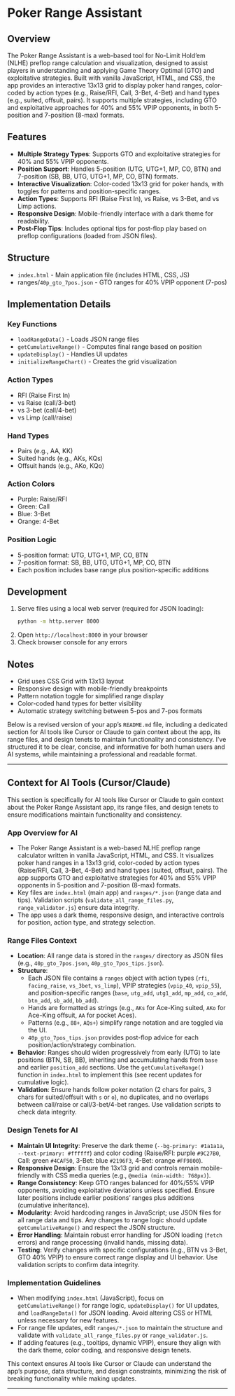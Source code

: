 # Poker Range Assistant

## Overview

The Poker Range Assistant is a web-based tool for No-Limit Hold’em (NLHE) preflop range calculation and visualization, designed to assist players in understanding and applying Game Theory Optimal (GTO) and exploitative strategies. Built with vanilla JavaScript, HTML, and CSS, the app provides an interactive 13x13 grid to display poker hand ranges, color-coded by action types (e.g., Raise/RFI, Call, 3-Bet, 4-Bet) and hand types (e.g., suited, offsuit, pairs). It supports multiple strategies, including GTO and exploitative approaches for 40% and 55% VPIP opponents, in both 5-position and 7-position (8-max) formats.


## Features

- **Multiple Strategy Types**: Supports GTO and exploitative strategies for 40% and 55% VPIP opponents.
- **Position Support**: Handles 5-position (UTG, UTG+1, MP, CO, BTN) and 7-position (SB, BB, UTG, UTG+1, MP, CO, BTN) formats.
- **Interactive Visualization**: Color-coded 13x13 grid for poker hands, with toggles for patterns and position-specific ranges.
- **Action Types**: Supports RFI (Raise First In), vs Raise, vs 3-Bet, and vs Limp actions.
- **Responsive Design**: Mobile-friendly interface with a dark theme for readability.
- **Post-Flop Tips**: Includes optional tips for post-flop play based on preflop configurations (loaded from JSON files).


## Structure

- `index.html` - Main application file (includes HTML, CSS, JS)
- ranges/`40p_gto_7pos.json` - GTO ranges for 40% VPIP opponent (7-pos)


## Implementation Details


### Key Functions
- `loadRangeData()` - Loads JSON range files
- `getCumulativeRange()` - Computes final range based on position
- `updateDisplay()` - Handles UI updates
- `initializeRangeChart()` - Creates the grid visualization

### Action Types
- RFI (Raise First In)
- vs Raise (call/3-bet)
- vs 3-bet (call/4-bet)
- vs Limp (call/raise)

### Hand Types
- Pairs (e.g., AA, KK)
- Suited hands (e.g., AKs, KQs)
- Offsuit hands (e.g., AKo, KQo)

### Action Colors
- Purple: Raise/RFI
- Green: Call
- Blue: 3-Bet
- Orange: 4-Bet

### Position Logic
- 5-position format: UTG, UTG+1, MP, CO, BTN
- 7-position format: SB, BB, UTG, UTG+1, MP, CO, BTN
- Each position includes base range plus position-specific additions

## Development

1. Serve files using a local web server (required for JSON loading):
   ```bash
   python -m http.server 8000
   ```
2. Open `http://localhost:8000` in your browser
3. Check browser console for any errors

## Notes

- Grid uses CSS Grid with 13x13 layout
- Responsive design with mobile-friendly breakpoints
- Pattern notation toggle for simplified range display
- Color-coded hand types for better visibility
- Automatic strategy switching between 5-pos and 7-pos formats 


Below is a revised version of your app’s `README.md` file, including a dedicated section for AI tools like Cursor or Claude to gain context about the app, its range files, and design tenets to maintain functionality and consistency. I’ve structured it to be clear, concise, and informative for both human users and AI systems, while maintaining a professional and readable format.

---


## Context for AI Tools (Cursor/Claude)

This section is specifically for AI tools like Cursor or Claude to gain context about the Poker Range Assistant app, its range files, and design tenets to ensure modifications maintain functionality and consistency.

### App Overview for AI
- The Poker Range Assistant is a web-based NLHE preflop range calculator written in vanilla JavaScript, HTML, and CSS. It visualizes poker hand ranges in a 13x13 grid, color-coded by action types (Raise/RFI, Call, 3-Bet, 4-Bet) and hand types (suited, offsuit, pairs). The app supports GTO and exploitative strategies for 40% and 55% VPIP opponents in 5-position and 7-position (8-max) formats.
- Key files are `index.html` (main app) and `ranges/*.json` (range data and tips). Validation scripts (`validate_all_range_files.py`, `range_validator.js`) ensure data integrity.
- The app uses a dark theme, responsive design, and interactive controls for position, action type, and strategy selection.

### Range Files Context
- **Location**: All range data is stored in the `ranges/` directory as JSON files (e.g., `40p_gto_7pos.json`, `40p_gto_7pos_tips.json`).
- **Structure**:
  - Each JSON file contains a `ranges` object with action types (`rfi`, `facing_raise`, `vs_3bet`, `vs_limp`), VPIP strategies (`vpip_40`, `vpip_55`), and position-specific ranges (`base`, `utg_add`, `utg1_add`, `mp_add`, `co_add`, `btn_add`, `sb_add`, `bb_add`).
  - Hands are formatted as strings (e.g., `AKs` for Ace-King suited, `AKo` for Ace-King offsuit, `AA` for pocket Aces).
  - Patterns (e.g., `88+`, `AQs+`) simplify range notation and are toggled via the UI.
  - `40p_gto_7pos_tips.json` provides post-flop advice for each position/action/strategy combination.
- **Behavior**: Ranges should widen progressively from early (UTG) to late positions (BTN, SB, BB), inheriting and accumulating hands from `base` and earlier `position_add` sections. Use the `getCumulativeRange()` function in `index.html` to implement this (see recent updates for cumulative logic).
- **Validation**: Ensure hands follow poker notation (2 chars for pairs, 3 chars for suited/offsuit with `s` or `o`), no duplicates, and no overlaps between call/raise or call/3-bet/4-bet ranges. Use validation scripts to check data integrity.

### Design Tenets for AI
- **Maintain UI Integrity**: Preserve the dark theme (`--bg-primary: #1a1a1a`, `--text-primary: #ffffff`) and color coding (Raise/RFI: purple `#9C27B0`, Call: green `#4CAF50`, 3-Bet: blue `#2196F3`, 4-Bet: orange `#FF9800`).
- **Responsive Design**: Ensure the 13x13 grid and controls remain mobile-friendly with CSS media queries (e.g., `@media (min-width: 768px)`).
- **Range Consistency**: Keep GTO ranges balanced for 40%/55% VPIP opponents, avoiding exploitative deviations unless specified. Ensure later positions include earlier positions’ ranges plus additions (cumulative inheritance).
- **Modularity**: Avoid hardcoding ranges in JavaScript; use JSON files for all range data and tips. Any changes to range logic should update `getCumulativeRange()` and respect the JSON structure.
- **Error Handling**: Maintain robust error handling for JSON loading (`fetch` errors) and range processing (invalid hands, missing data).
- **Testing**: Verify changes with specific configurations (e.g., BTN vs 3-Bet, GTO 40% VPIP) to ensure correct range display and UI behavior. Use validation scripts to confirm data integrity.

### Implementation Guidelines
- When modifying `index.html` (JavaScript), focus on `getCumulativeRange()` for range logic, `updateDisplay()` for UI updates, and `loadRangeData()` for JSON loading. Avoid altering CSS or HTML unless necessary for new features.
- For range file updates, edit `ranges/*.json` to maintain the structure and validate with `validate_all_range_files.py` or `range_validator.js`.
- If adding features (e.g., tooltips, dynamic VPIP), ensure they align with the dark theme, color coding, and responsive design tenets.

This context ensures AI tools like Cursor or Claude can understand the app’s purpose, data structure, and design constraints, minimizing the risk of breaking functionality while making updates.

--- 
